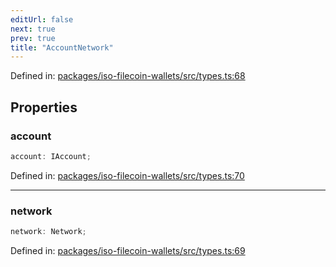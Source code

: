 ```yaml
---
editUrl: false
next: true
prev: true
title: "AccountNetwork"
---
```


Defined in: [packages/iso-filecoin-wallets/src/types.ts:68](https://github.com/hugomrdias/filecoin/blob/main/packages/iso-filecoin-wallets/src/types.ts#L68)

## Properties

### account

```ts
account: IAccount;
```

Defined in: [packages/iso-filecoin-wallets/src/types.ts:70](https://github.com/hugomrdias/filecoin/blob/main/packages/iso-filecoin-wallets/src/types.ts#L70)

***

### network

```ts
network: Network;
```

Defined in: [packages/iso-filecoin-wallets/src/types.ts:69](https://github.com/hugomrdias/filecoin/blob/main/packages/iso-filecoin-wallets/src/types.ts#L69)

